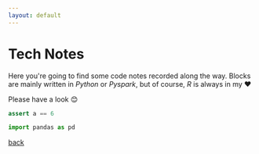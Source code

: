 ```yaml
---
layout: default
---
```


# Tech Notes

Here you're going to find some code notes recorded along the way.
Blocks are mainly written  in *Python* or *Pyspark*, but of course, *R* is always in my  ❤️

Please have a look 😊


```python
assert a == 6
```


```python
import pandas as pd
```

[back](../)